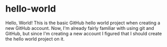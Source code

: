 # hello-world

Hello, World! This is the basic GitHub hello world project when creating a new GitHub account. Now, I'm already fairly familiar with using git and GitHub, but since I'm creating a new account I figured that I should create the hello world project on it.
